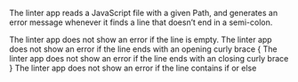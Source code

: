 The linter app reads a JavaScript file with a given Path, and generates an error message whenever it finds a line that doesn’t end in a semi-colon.

The linter app does not show an error if the line is empty.
The linter app does not show an error if the line ends with an opening curly brace {
The linter app does not show an error if the line ends with an closing curly brace }
The linter app does not show an error if the line contains if or else
